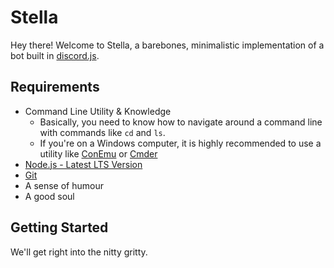 # Stella

Hey there! Welcome to Stella, a barebones, minimalistic implementation of a bot built in [discord.js](https://github.com/discordjs/discord.js).

## Requirements
* Command Line Utility & Knowledge
    * Basically, you need to know how to navigate around a command line with commands like `cd` and `ls`.
    * If you're on a Windows computer, it is highly recommended to use a utility like [ConEmu](https://conemu.github.io/) or [Cmder](http://cmder.net/)
* [Node.js - Latest LTS Version](https://nodejs.org/en/download/)
* [Git](https://git-scm.com/downloads)
* A sense of humour
* A good soul

## Getting Started
We'll get right into the nitty gritty.
